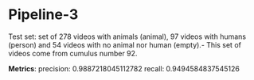 # Pipeline-3

Test set: set of 278 videos with animals (animal), 97 videos with humans (person) and 54 videos with no animal nor human (empty).- This set of videos come from cumulus number 92. 

**Metrics**:
precision: 0.9887218045112782 
recall: 0.9494584837545126
